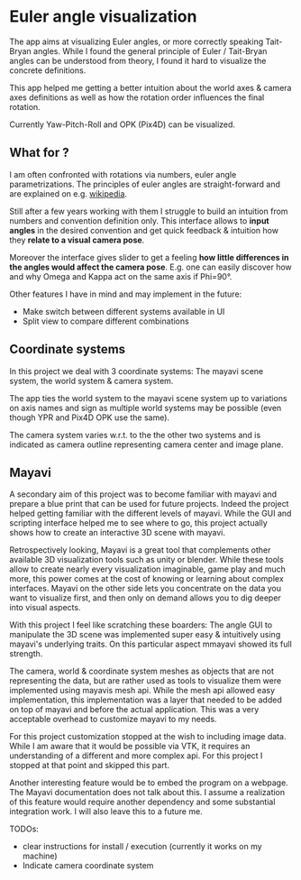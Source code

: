 # Euler angle visualization

The app aims at visualizing Euler angles, or more correctly speaking Tait-Bryan angles.
While I found the general principle of Euler / Tait-Bryan angles can be understood 
from theory, I found it hard to visualize the concrete definitions.

This app helped me getting a better intuition about the world axes & camera axes definitions
as well as how the rotation order influences the final rotation.

Currently Yaw-Pitch-Roll and OPK (Pix4D) can be visualized.

## What for ?

I am often confronted with rotations via numbers, euler angle parametrizations.
The principles of euler angles are straight-forward and are explained on e.g.
[wikipedia](https://en.wikipedia.org/wiki/Euler_angles).

Still after a few years working with them I struggle to build an intuition from numbers 
and convention definition only. This interface allows to **input angles** in the desired
convention and get quick feedback & intuition how they **relate to a visual camera pose**.

Moreover the interface gives slider to get a feeling **how little differences in the angles
would affect the camera pose**. E.g. one can easily discover how and why Omega and Kappa act 
on the same axis if Phi=90°.

Other features I have in mind and may implement in the future:
- Make switch between different systems available in UI
- Split view to compare different combinations

## Coordinate systems

In this project we deal with 3 coordinate systems: The mayavi scene system, the world system
& camera system.

The app ties the world system to the mayavi scene system up to variations on axis names and sign
as multiple world systems may be possible (even though YPR and Pix4D OPK use the same).

The camera system varies w.r.t. to the the other two systems and is indicated as camera outline 
representing camera center and image plane.

## Mayavi

A secondary aim of this project was to become familiar with mayavi and prepare a blue print 
that can be used for future projects. Indeed the project helped getting familiar with the
different levels of mayavi. While the GUI and scripting interface helped me to see where to go,
this project actually shows how to create an interactive 3D scene with mayavi.

Retrospectively looking, Mayavi is a great tool that complements other available 
3D visualization tools such as unity or blender. 
While these tools allow to create nearly every visualization imaginable, game play 
and much more, this power comes at the cost of knowing or learning about complex interfaces.
Mayavi on the other side lets you concentrate on the data you want to visualize first, 
and then only on demand allows you to dig deeper into visual aspects.

With this project I feel like scratching these boarders: The angle GUI to manipulate the 
3D scene was implemented super easy & intuitively using mayavi's underlying traits. 
On this particular aspect mmayavi showed its full strength.

The camera, world & coordinate system meshes as objects that are not representing the data, 
but are rather used as tools to visualize them were implemented using mayavis mesh api.
While the mesh api allowed easy implementation, this implementation was a layer 
that needed to be added on top of mayavi and before the actual application. This was a 
very acceptable overhead to customize mayavi to my needs.

For this project customization stopped at the wish to including image data. While I am aware 
that it would be possible via VTK, it requires an understanding of a different and more complex api.
For this project I stopped at that point and skipped this part.

Another interesting feature would be to embed the program on a webpage. The Mayavi documentation
does not talk about this. I assume a realization of this feature would require another dependency
and some substantial integration work. I will also leave this to a future me.

TODOs:
- clear instructions for install / execution (currently it works on my machine)
- Indicate camera coordinate system
